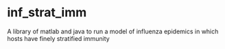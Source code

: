 # inf_strat_imm
A library of matlab and java to run a model of influenza epidemics in which hosts have finely stratified immunity
